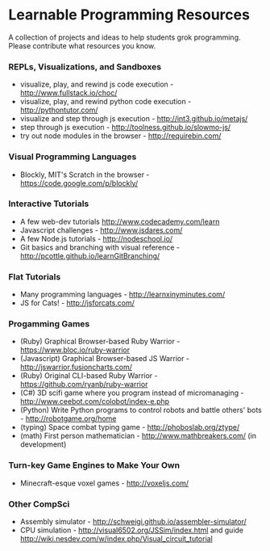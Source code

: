 # Learnable Programming Resources

A collection of projects and ideas to help students grok programming. Please contribute what resources you know.


### REPLs, Visualizations, and Sandboxes
* visualize, play, and rewind js code execution - http://www.fullstack.io/choc/
* visualize, play, and rewind python code execution - http://pythontutor.com/
* visualize and step through js execution - http://int3.github.io/metajs/
* step through js execution - http://toolness.github.io/slowmo-js/
* try out node modules in the browser - http://requirebin.com/

### Visual Programming Languages
* Blockly, MIT's Scratch in the browser - https://code.google.com/p/blockly/

### Interactive Tutorials
* A few web-dev tutorials http://www.codecademy.com/learn
* Javascript challenges - http://www.jsdares.com/
* A few Node.js tutorials - http://nodeschool.io/
* Git basics and branching with visual reference - http://pcottle.github.io/learnGitBranching/

### Flat Tutorials
* Many programming languages - http://learnxinyminutes.com/
* JS for Cats! - http://jsforcats.com/

### Progamming Games
* (Ruby) Graphical Browser-based Ruby Warrior - https://www.bloc.io/ruby-warrior
* (Javascript) Graphical Browser-based JS Warrior - http://jswarrior.fusioncharts.com/
* (Ruby) Original CLI-based Ruby Warrior - https://github.com/ryanb/ruby-warrior
* (C#) 3D scifi game where you program instead of micromanaging - http://www.ceebot.com/colobot/index-e.php
* (Python) Write Python programs to control robots and battle others' bots - http://robotgame.org/home
* (typing) Space combat typing game - http://phoboslab.org/ztype/
* (math) First person mathematician - http://www.mathbreakers.com/ (in development)

### Turn-key Game Engines to Make Your Own
* Minecraft-esque voxel games - http://voxeljs.com/

### Other CompSci
* Assembly simulator - http://schweigi.github.io/assembler-simulator/
* CPU simulation - http://visual6502.org/JSSim/index.html and guide http://wiki.nesdev.com/w/index.php/Visual_circuit_tutorial
